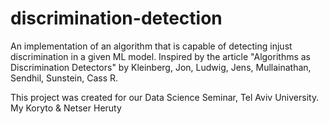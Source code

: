 # discrimination-detection
An implementation of an algorithm that is capable of detecting injust discrimination in a given ML model. Inspired by the article "Algorithms as Discrimination Detectors" by Kleinberg, Jon, Ludwig, Jens, Mullainathan, Sendhil, Sunstein, Cass R.

This project was created for our Data Science Seminar, Tel Aviv University.
My Koryto & Netser Heruty
